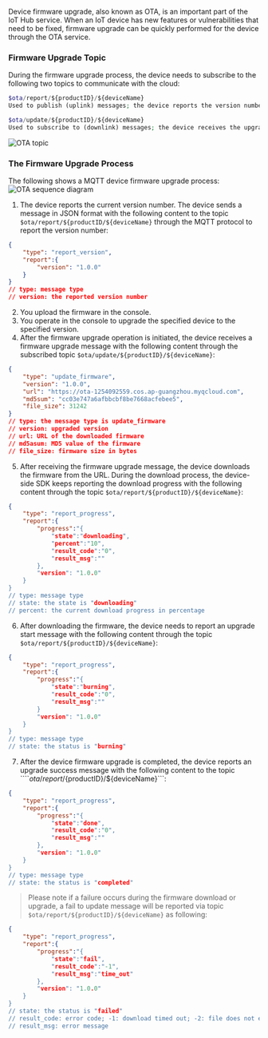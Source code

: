 [//]: # (chinagitpath:XXXXX)

Device firmware upgrade, also known as OTA, is an important part of the IoT Hub service. When an IoT device has new features or vulnerabilities that need to be fixed, firmware upgrade can be quickly performed for the device through the OTA service.

### Firmware Upgrade Topic
During the firmware upgrade process, the device needs to subscribe to the following two topics to communicate with the cloud:
```php
$ota/report/${productID}/${deviceName}
Used to publish (uplink) messages; the device reports the version number and the download and upgrade progress to the cloud.

$ota/update/${productID}/${deviceName}
Used to subscribe to (downlink) messages; the device receives the upgrade messages from the cloud.

```

![OTA topic](https://main.qcloudimg.com/raw/0046e2a294c541e109fc0b6829d180cc.jpg)

### The Firmware Upgrade Process
The following shows a MQTT device firmware upgrade process:
![OTA sequence diagram](https://main.qcloudimg.com/raw/a2f10ab90959a23b1675201b1e2311e0.jpg)

1. The device reports the current version number.
The device sends a message in JSON format with the following content to the topic ```$ota/report/${productID/${deviceName}``` through the MQTT protocol to report the version number:
```json
{
	"type": "report_version",
	"report":{
    	"version": "1.0.0"
	}
}
// type: message type
// version: the reported version number
```

2. You upload the firmware in the console.
3. You operate in the console to upgrade the specified device to the specified version.
4. After the firmware upgrade operation is initiated, the device receives a firmware upgrade message with the following content through the subscribed topic ```$ota/update/${productID}/${deviceName}```:
``` json
{
	"type": "update_firmware",
	"version": "1.0.0",
	"url": "https://ota-1254092559.cos.ap-guangzhou.myqcloud.com",
	"md5sum": "cc03e747a6afbbcbf8be7668acfebee5",
	"file_size": 31242
}
// type: the message type is update_firmware
// version: upgraded version
// url: URL of the downloaded firmware
// md5asum: MD5 value of the firmware
// file_size: firmware size in bytes
```

5. After receiving the firmware upgrade message, the device downloads the firmware from the URL. During the download process, the device-side SDK keeps reporting the download progress with the following content through the topic ```$ota/report/${productID}/${deviceName}```:
```json
{
	"type": "report_progress",
	"report":{
   		"progress":"{
       	    "state":"downloading",
       	    "percent":"10",
       	    "result_code":"0",
       	    "result_msg":""
	    },
	    "version": "1.0.0"
	}
}
// type: message type
// state: the state is "downloading"
// percent: the current download progress in percentage
```

6. After downloading the firmware, the device needs to report an upgrade start message with the following content through the topic ```$ota/report/${productID}/${deviceName}```:
```json
{
	"type": "report_progress",
	"report":{
		"progress":"{
	       	"state":"burning",
    	   	"result_code":"0",
       		"result_msg":""
		}
		"version": "1.0.0"
	}
}
// type: message type
// state: the status is "burning"
```

7. After the device firmware upgrade is completed, the device reports an upgrade success message with the following content to the topic ````$ota/report/${productID}/${deviceName}```:
```json
{
	"type": "report_progress",
	"report":{
		"progress":"{
       		"state":"done",
       		"result_code":"0",
       		"result_msg":""
		},
		"version": "1.0.0"
	}
}
// type: message type
// state: the status is "completed"
```

>Please note if a failure occurs during the firmware download or upgrade, a fail to update message will be reported via topic ```$ota/report/${productID}/${deviceName}``` as following:
```json
{
	"type": "report_progress",
	"report":{
		"progress":"{
       		"state":"fail",
       		"result_code":"-1",
       		"result_msg":"time_out"
		},
		"version": "1.0.0"
	}
}
// state: the status is "failed"
// result_code: error code; -1: download timed out; -2: file does not exist; -3: signature expired; -4: MD5 does not match; -5: firmware update failed
// result_msg: error message
```

